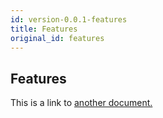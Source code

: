 ```yaml
---
id: version-0.0.1-features
title: Features
original_id: features
---
```


## Features
This is a link to [another document.](intro_concept/intro/mission.md)  
